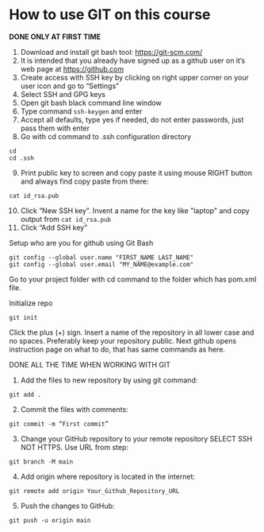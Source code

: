 # How to use GIT on this course

**DONE ONLY AT FIRST TIME**

1.  Download and install git bash tool: https://git-scm.com/
2.  It is intended that you already have signed up as a github user on it’s web page at https://github.com
3.  Create access with SSH key by clicking on right upper corner on your user icon and go to “Settings”
4.  Select SSH and GPG keys
5.  Open git bash black command line window
6.  Type command `ssh-keygen` and enter
7.  Accept all defaults, type yes if needed, do not enter passwords, just pass them with enter
8.  Go with cd command to .ssh configuration directory
  ```
  cd
  cd .ssh
  ```
9. Print public key to screen and copy paste it using mouse RIGHT button and always find copy
paste from there:
  ```
  cat id_rsa.pub
  ```
10.  Click “New SSH key”. Invent a name for the key like "laptop" and copy output from `cat id_rsa.pub`
11. Click “Add SSH key”

Setup who are you for github using Git Bash

```
git config --global user.name "FIRST_NAME LAST_NAME"
git config --global user.email "MY_NAME@example.com"
```

Go to your project folder with cd command to the folder which has pom.xml file.

Initialize repo

```
git init
```

Click the plus (+) sign. Insert a name of the repository in all lower case and no spaces. Preferably
keep your repository public. Next github opens instruction page on what to do, that has same
commands as here.

DONE ALL THE TIME WHEN WORKING WITH GIT

1.  Add the files to new repository by using git command:

  ```git add .```
  
2. Commit the files with comments:

  ```git commit -m “First commit”```

3.  Change your GitHub repository to your remote repository SELECT SSH NOT HTTPS. Use URL from step:

  ```git branch -M main```
  
4.  Add origin where repository is located in the internet:

```
git remote add origin Your_Github_Repository_URL
```

5.  Push the changes to GitHub:

```
git push -u origin main
```
